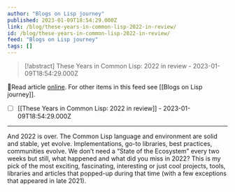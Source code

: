 ```yaml
---
author: "Blogs on Lisp journey"
published: 2023-01-09T18:54:29.000Z
link: /blog/these-years-in-common-lisp-2022-in-review/
id: /blog/these-years-in-common-lisp-2022-in-review/
feed: "Blogs on Lisp journey"
tags: []
---
```

> [!abstract] These Years in Common Lisp: 2022 in review - 2023-01-09T18:54:29.000Z

🔗Read article [online](/blog/these-years-in-common-lisp-2022-in-review/). For other items in this feed see [[Blogs on Lisp journey]].

- [ ] [[These Years in Common Lisp꞉ 2022 in review]] - 2023-01-09T18:54:29.000Z
- - -
And 2022 is over. The Common Lisp language and environment are solid and stable, yet evolve. Implementations, go-to libraries, best practices, communities evolve. We don’t need a “State of the Ecosystem” every two weeks but still, what happened and what did you miss in 2022? This is my pick of the most exciting, fascinating, interesting or just cool projects, tools, libraries and articles that popped-up during that time (with a few exceptions that appeared in late 2021).
